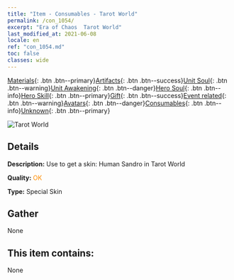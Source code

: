 ```yaml
---
title: "Item - Consumables - Tarot World"
permalink: /con_1054/
excerpt: "Era of Chaos  Tarot World"
last_modified_at: 2021-06-08
locale: en
ref: "con_1054.md"
toc: false
classes: wide
---
```

 [Materials](/Items/){: .btn .btn--primary}[Artifacts](/Items/Artifacts/){: .btn .btn--success}[Unit Soul](/Items/UnitSoul/){: .btn .btn--warning}[Unit Awakening](/Items/UnitAwakening/){: .btn .btn--danger}[Hero Soul](/Items/HeroSoul/){: .btn .btn--info}[Hero Skill](/Items/HeroSkill/){: .btn .btn--primary}[Gift](/Items/Gift/){: .btn .btn--success}[Event related](/Items/Events/){: .btn .btn--warning}[Avatars](/Items/Avatars/){: .btn .btn--danger}[Consumables](/Items/Consumables/){: .btn .btn--info}[Unknown](/Items/Unknown/){: .btn .btn--primary}

 ![Tarot World](/images/h/h_HumanSandro3.jpg)

## Details
 **Description:** Use to get a skin: Human Sandro in Tarot World

 **Quality:** <span style="color: #FF8C00">OK</span>

 **Type:** Special Skin

## Gather

  None

## This item contains:

  None

